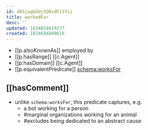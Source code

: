 ```yaml
---
id: dA5jagGGUjVQ0vdh11Yii
title: workedFor
desc: ''
updated: 1634854619277
created: 1634684809616
---
```




- [[p.alsoKnownAs]] employed by
- [[p.hasRange]] [[c.Agent]]
- [[p.hasDomain]] [[c.Agent]]
- [[p.equivalentPredicate]] [schema:worksFor](http://schema.org/worksFor)

## [[hasComment]]

- unlike `schema:worksFor`, this predicate captures, e.g.
  - a bot working for a person
  - #marginal organizations working for an animal
  - #excludes being dedicated to an abstract cause 
